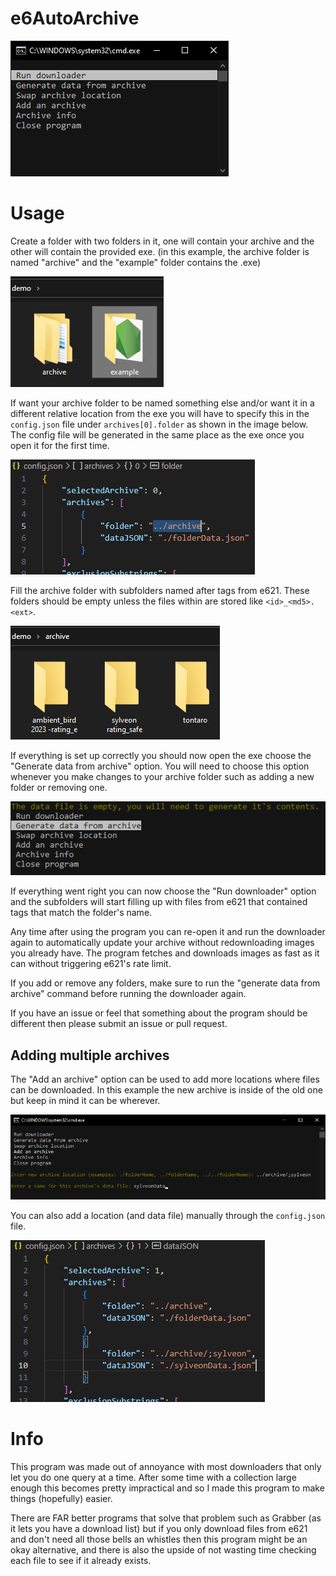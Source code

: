 # e6AutoArchive

![Screenshot](images/image.png)


# Usage

Create a folder with two folders in it, one will contain your archive and the other will contain the provided exe. (in this example, the archive folder is named "archive" and the "example" folder contains the .exe)

![Screenshot](images/Pasted%20image%2020230530172105.png)


If want your archive folder to be named something else and/or want it in a different relative location from the exe you will have to specify this in the `config.json` file under `archives[0].folder` as shown in the image below. The config file will be generated in the same place as the exe once you open it for the first time.

![Screenshot](images/editLocationExample.png)


Fill the archive folder with subfolders named after tags from e621. These folders should be empty unless the files within are stored like `<id>_<md5>.<ext>`.

![Screenshot](images/Pasted%20image%2020230530171713.png)


If everything is set up correctly you should now open the exe choose the "Generate data from archive" option. You will need to choose this option whenever you make changes to your archive folder such as adding a new folder or removing one.

![Screenshot](images/Pasted%20image%2020230618220839.png)


If everything went right you can now choose the "Run downloader" option and the subfolders will start filling up with files from e621 that contained tags that match the folder's name.

Any time after using the program you can re-open it and run the downloader again to automatically update your archive without redownloading images you already have.
The program fetches and downloads images as fast as it can without triggering e621's rate limit.

If you add or remove any folders, make sure to run the "generate data from archive" command before running the downloader again.

If you have an issue or feel that something about the program should be different then please submit an issue or pull request.


## Adding multiple archives

The "Add an archive" option can be used to add more locations where files can be downloaded. In this example the new archive is inside of the old one but keep in mind it can be wherever.

![Screenshot](images/appendExample.png)


You can also add a location (and data file) manually through the `config.json` file.

![Screenshot](images/Pasted%20image%2020230618215722.png)


# Info

This program was made out of annoyance with most downloaders that only let you do one query at a time. After some time with a collection large enough this becomes pretty impractical and so I made this program to make things (hopefully) easier.

There are FAR better programs that solve that problem such as Grabber (as it lets you have a download list) but if you only download files from e621 and don't need all those bells an whistles then this program might be an okay alternative, and there is also the upside of not wasting time checking each file to see if it already exists.
